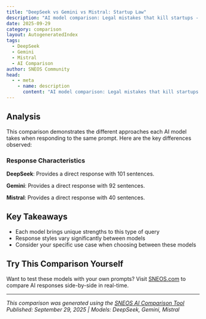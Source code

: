 ```yaml
---
title: "DeepSeek vs Gemini vs Mistral: Startup Law"
description: "AI model comparison: Legal mistakes that kill startups - how to avoid them..."
date: 2025-09-29
category: comparison
layout: AutogeneratedIndex
tags:
  - DeepSeek
  - Gemini
  - Mistral
  - AI Comparison
author: SNEOS Community
head:
  - - meta
    - name: description
      content: "AI model comparison: Legal mistakes that kill startups - how to avoid them..."
---
```


<ChatComparison
  title="DeepSeek vs Gemini vs Mistral: Startup Law"
  prompt="Legal mistakes that kill startups - how to avoid them"
  :responses='{
    "DeepSeek": "Of course. This is a critical topic. While running out of cash or building a product no one wants are the most common startup killers, legal mistakes often deliver the final, fatal blow. The good news is that almost all of these mistakes are avoidable.\n\nHere is a comprehensive guide to the legal mistakes that kill startups and, more importantly, how to avoid them.\n\n---\n\n### The \u0022Big 4\u0022 Fatal Legal Mistakes\n\nThese four areas are responsible for the majority of catastrophic startup failures.\n\n#### 1. The Founders\u0027 Agreement: Getting It Wrong From Day One\nThis is the single most important document at the inception of a startup. A vague handshake deal or a poorly drafted agreement is a ticking time bomb.\n\n*   **The Mistake:** Not having a clear, written Founders\u0027 Agreement that covers equity, roles, vesting, and what happens if a founder leaves.\n*   **The Disaster Scenario:** A co-founder, who owns 50% of the company, leaves after 6 months to travel the world. They still own half the company, creating a massive \u0022dead equity\u0022 problem that deters investors and demotivates the remaining team. Or, founders have a fundamental disagreement on strategy, and with no mechanism to break the tie, the company grinds to a halt.\n*   **How to Avoid It:**\n    *   **Create a Comprehensive Agreement:** Don\u0027t just use a free template. Address:\n        *   **Equity Split:** Is it equal? If not, why? Justify it.\n        *   **Vesting:** **This is non-negotiable.** A standard is a **4-year vesting schedule with a 1-year \u0022cliff.\u0022** This means if a founder leaves before a year, they get nothing. After a year, they earn 25% of their shares, then the rest monthly/quarterly. This protects the company.\n        *   **Roles and Responsibilities:** Who is the CEO? Who makes technical decisions? Define this upfront.\n        *   **Decision-Making:** How are major decisions (e.g., raising money, selling the company) made? Unanimous vote? Majority?\n        *   **Exit Clause:** What happens if a founder wants to leave, is fired, becomes disabled, or dies?\n\n#### 2. Misclassifying Workers: Employee vs. Contractor\nThis is a classic and expensive error, especially with early team members.\n\n*   **The Mistake:** Hiring someone as a \u0022contractor\u0022 when, by law, they should be classified as an \u0022employee.\u0022 The rules for this (set by the IRS and other agencies) are strict and relate to behavioral control, financial control, and the relationship type.\n*   **The Disaster Scenario:** A \u0022contractor\u0022 who you treated like an employee (set their hours, provided equipment, managed their daily work) files a claim with the state or IRS. The government audits you and rules they were a misclassified employee. You are now on the hook for back taxes, penalties, unpaid benefits, and overtime. This can easily run into six figures and bankrupt an early-stage startup.\n*   **How to Avoid It:**\n    *   **Understand the Test:** Use the IRS \u0022Common Law Test\u0022 as a guide. If you control *what* will be done *and how* it will be done, they are likely an employee.\n    *   **Use Clear Contracts:** Have a solid Independent Contractor Agreement that emphasizes their independence.\n    *   **Treat Them as Such:** Don\u0027t give them a company email, laptop, or require them to attend all-team meetings. Let them set their own hours and use their own tools.\n    *   **When in Doubt, Hire as an Employee:** It\u0027s safer. Use a payroll service like Gusto or Rippling to handle the complexity.\n\n#### 3. Intellectual Property (IP) Not Owned by the Company\nInvestors will not touch a startup that doesn\u0027t have clear, unambiguous ownership of its core IP.\n\n*   **The Mistake:** Founders or early developers/designers retain ownership of the code, design, or invention they created for the company. This often happens when work is done before the company is formally incorporated or without proper agreements.\n*   **The Disaster Scenario:** A technical founder who built the entire MVP leaves on bad terms and claims they own the code. They sue to stop you from using it. Your company is now worthless because its only asset is in legal dispute.\n*   **How to Avoid It:**\n    *   **Incorporate Early:** Form your C-Corp or LLC *before* any significant code is written or product is designed.\n    *   **Use Assignment Agreements:** Every founder, employee, and contractor must sign a **Proprietary Information and Inventions Assignment (PIIA)** agreement. This contract states that any work they create related to the company\u0027s business is the property of the company.\n    *   **Get \u0022IP Assignments\u0022 from Founders:** Formally assign all pre-incorporation work (the initial code, designs, etc.) to the company in writing.\n\n#### 4. Regulatory and Securities Law Violations (When Raising Money)\nThe excitement of raising capital can lead to cutting corners that have severe consequences.\n\n*   **The Mistake:** Raising money from non-accredited investors without proper disclosure, making improper public solicitations, or promising equity without understanding securities laws (like the SAFE or Convertible Note).\n*   **The Disaster Scenario:** You promote your fundraising round on Twitter, and an unaccredited investor puts in $5,000. Later, the deal goes sour, and they sue you. The SEC determines you violated securities laws regarding general solicitation and unaccredited investors. You face rescission rights (being forced to give all the money back, plus penalties), fines, and a permanent black mark that will prevent future fundraising.\n*   **How to Avoid It:**\n    *   **Use Standard Documents:** Use well-known, vetted instruments like the **SAFE (from Y Combinator)** or a standard Convertible Note. Avoid inventing your own terms.\n    *   **Understand the Rules:** Know the difference between a priced equity round and a SAFE. Understand the rules around \u0022Regulation D\u0022 (506(b) vs. 506(c)) if you are soliciting investors.\n    *   **Work with a Startup Lawyer:** Do not try to navigate a fundraise alone. A good startup lawyer will ensure you are compliant and protect you from catastrophic mistakes.\n\n---\n\n### Other Critical (But Slightly Less Fatal) Mistakes\n\n*   **Choosing the Wrong Entity or State:** Forming an LLC when you plan to seek VC funding (they almost exclusively invest in C-Corps). Incorporating in the wrong state can also create unnecessary complexity and cost.\n    *   **Fix:** For venture-backed startups, a **Delaware C-Corporation** is the industry standard.\n*   **Failing to Protect the Brand:** Not trademarking the company name and product. You could be forced to rebrand after building significant goodwill.\n    *   **Fix:** Conduct a trademark search and file for a federal trademark early.\n*   **Ignoring Cap Table Management:** Using a spreadsheet to manage your capitalization table leads to errors in ownership percentages, especially after multiple funding rounds.\n    *   **Fix:** Use a cap table management platform like Carta or Pulley from the start.\n*   **Neglecting Privacy Policies and Terms of Service:** If you handle user data, you need legally compliant policies (e.g., GDPR for Europe, CCPA for California). Getting this wrong can lead to massive fines.\n    *   **Fix:** Don\u0027t just copy and paste. Use a generator tailored to your business or, better yet, have a lawyer draft them.\n\n### The Golden Rule: How to Systematically Avoid Legal Pitfalls\n\n1.  **Don\u0027t Be Penny Wise and Pound Foolish:** The $500 you \u0022save\u0022 by not hiring a lawyer to review your first contractor agreement could cost you $500,000 later. **Legal is not a cost; it\u0027s an investment in de-risking your company.**\n2.  **Find a \u0022Startup Lawyer\u0022:** Not all lawyers are the same. You need one who specializes in startup law and understands the ecosystem, standard documents, and investor expectations.\n3.  **Use Vetted Resources:** Leverage resources from **YC\u0027s Startup Library**, **Clerky** (for incorporation and cap table), and **AngelList** for standard, fair documents.\n4.  **Document Everything:** Have written agreements for every significant relationship\u2014co-founders, employees, contractors, advisors, investors.\n5.  **Act Early:** The cost and complexity of fixing a legal problem grow exponentially with time. It\u0027s much easier and cheaper to get it right the first time.\n\nBy treating legal hygiene with the same seriousness as your product roadmap and financial model, you remove one of the biggest and most preventable threats to your startup\u0027s survival.",
    "Gemini": "## Legal Mistakes That Kill Startups (and How to Avoid Them)\n\nLegal issues can be a major killer of startups. They can drain resources, distract founders, damage reputation, and even lead to the outright closure of the business.  Here\u0027s a breakdown of common legal mistakes and how to avoid them:\n\n**1.  Not Choosing the Right Legal Structure:**\n\n*   **Mistake:** Operating as a sole proprietorship or partnership without considering the legal and financial implications.\n*   **Why it\u0027s deadly:** Unlimited personal liability for business debts and lawsuits. Difficulty attracting investors.  Limited ability to scale.\n*   **How to avoid it:**\n    *   **Consult with a lawyer:** Discuss your business goals, risk tolerance, and potential funding needs.\n    *   **Consider LLC, S Corp, or C Corp:**  Weigh the pros and cons of each structure in terms of liability protection, taxation, and fundraising.\n    *   **Understand the ongoing requirements:**  Each entity has specific filing and reporting obligations.\n\n**2.  Inadequate Founder Agreements:**\n\n*   **Mistake:**  Starting a business with co-founders based on a handshake or verbal agreement.\n*   **Why it\u0027s deadly:**  Disagreements over equity, roles, responsibilities, decision-making, and exit strategies can lead to founder disputes, lawsuits, and the destruction of the company.\n*   **How to avoid it:**\n    *   **Draft a comprehensive Founder Agreement:**  This document should address:\n        *   **Equity allocation:** How much ownership does each founder have?\n        *   **Vesting schedule:**  How long must a founder stay with the company to fully own their shares?\n        *   **Roles and responsibilities:**  Who is responsible for what?\n        *   **Decision-making process:**  How will major decisions be made (e.g., majority vote, unanimous consent)?\n        *   **Dispute resolution:**  How will disagreements be resolved?\n        *   **Exit strategy:**  What happens if a founder leaves the company?  (e.g., buy-back options)\n        *   **Intellectual property:**  Who owns the IP developed by the founders?\n    *   **Engage an attorney:**  A lawyer can help draft a fair and legally sound agreement.\n\n**3.  Insufficient Protection of Intellectual Property (IP):**\n\n*   **Mistake:**  Failing to protect valuable IP (e.g., trademarks, patents, copyrights, trade secrets).\n*   **Why it\u0027s deadly:**  Competitors can steal your ideas, dilute your brand, and undercut your business.  You could also inadvertently infringe on someone else\u0027s IP.\n*   **How to avoid it:**\n    *   **Identify and classify your IP:**  Determine what needs protection (logos, inventions, code, etc.).\n    *   **Trademark your brand:**  Protect your company name, logo, and slogans.\n    *   **File for patents:**  Secure protection for novel inventions.\n    *   **Copyright your original works:**  Protect software, website content, and other creative works.\n    *   **Implement trade secret protection:**  Keep confidential information secret through confidentiality agreements (NDAs), employee training, and physical security measures.\n    *   **Conduct due diligence:**  Search for existing patents and trademarks before launching your product or service.\n\n**4.  Ignoring Data Privacy Laws (GDPR, CCPA, etc.):**\n\n*   **Mistake:**  Collecting and using customer data without complying with privacy laws.\n*   **Why it\u0027s deadly:**  Hefty fines, reputational damage, and loss of customer trust.\n*   **How to avoid it:**\n    *   **Understand the relevant laws:**  Learn about GDPR (European Union), CCPA (California), and other applicable privacy regulations.\n    *   **Implement a privacy policy:**  Clearly explain how you collect, use, and protect customer data.\n    *   **Obtain consent for data collection:**  Get explicit consent before collecting and using personal information.\n    *   **Provide data access and deletion rights:**  Allow customers to access, correct, and delete their data.\n    *   **Implement data security measures:**  Protect data from unauthorized access, use, or disclosure.\n    *   **Stay up-to-date:**  Data privacy laws are constantly evolving, so stay informed and adapt your practices accordingly.\n\n**5.  Defective Terms of Service and Privacy Policies:**\n\n*   **Mistake:**  Using generic or boilerplate terms of service or privacy policies without customizing them for your specific business.\n*   **Why it\u0027s deadly:**  These documents may not be enforceable, leaving you vulnerable to lawsuits.  They may not adequately address your specific business practices or the laws that apply to you.\n*   **How to avoid it:**\n    *   **Hire an attorney to draft custom terms of service and privacy policies:**  These documents should be tailored to your specific business model, industry, and target audience.\n    *   **Regularly review and update these documents:**  Ensure they comply with the latest laws and regulations.\n\n**6.  Misclassifying Employees and Independent Contractors:**\n\n*   **Mistake:**  Improperly classifying employees as independent contractors to avoid payroll taxes, benefits, and other legal obligations.\n*   **Why it\u0027s deadly:**  Significant fines, penalties, and back taxes. Lawsuits from misclassified workers seeking employee benefits.\n*   **How to avoid it:**\n    *   **Understand the IRS\u0027s classification tests:**  These tests focus on the level of control and independence the worker has.\n    *   **Consult with an employment lawyer:**  Get guidance on properly classifying workers.\n    *   **Treat employees as employees:**  Provide benefits, withhold taxes, and comply with labor laws.\n\n**7.  Non-Compliant Employment Agreements:**\n\n*   **Mistake:**  Using outdated or legally flawed employment agreements that don\u0027t protect the company\u0027s interests.\n*   **Why it\u0027s deadly:**  Difficulty enforcing non-compete agreements, trade secret protection, and ownership of intellectual property.  Potential lawsuits from disgruntled employees.\n*   **How to avoid it:**\n    *   **Use legally sound employment agreements:**  These agreements should address:\n        *   **Job duties and responsibilities:**\n        *   **Compensation and benefits:**\n        *   **Confidentiality and non-disclosure:**\n        *   **Non-compete and non-solicitation:** (Enforceability varies by state)\n        *   **Ownership of intellectual property:**\n        *   **Termination provisions:**\n    *   **Tailor agreements to specific roles:**  Different positions may require different terms and conditions.\n    *   **Comply with employment laws:**  Ensure your agreements comply with all applicable federal, state, and local laws.\n\n**8.  Ignoring Securities Laws (If Raising Capital):**\n\n*   **Mistake:**  Selling stock or other securities to investors without complying with federal and state securities laws.\n*   **Why it\u0027s deadly:**  SEC investigations, lawsuits from investors, and the potential to be shut down.\n*   **How to avoid it:**\n    *   **Understand the securities laws:**  Learn about Regulation D, crowdfunding rules, and other exemptions.\n    *   **Disclose all material information to investors:**  Be transparent about the risks and opportunities associated with your business.\n    *   **Use a lawyer experienced in securities law:**  Ensure you comply with all applicable regulations.\n\n**9.  Neglecting Contract Review:**\n\n*   **Mistake:** Signing contracts without carefully reading and understanding the terms.\n*   **Why it\u0027s deadly:**  Unfavorable terms, hidden liabilities, and potential lawsuits.\n*   **How to avoid it:**\n    *   **Read every contract carefully:**  Understand your obligations and the other party\u0027s rights.\n    *   **Have a lawyer review important contracts:**  Especially those involving significant financial commitments or potential liabilities.\n    *   **Negotiate terms:**  Don\u0027t be afraid to ask for changes to the contract.\n\n**10. Not Addressing Regulatory Compliance:**\n\n*   **Mistake:**  Failing to comply with industry-specific regulations, licenses, and permits.\n*   **Why it\u0027s deadly:**  Fines, penalties, and the potential to be shut down.\n*   **How to avoid it:**\n    *   **Identify the relevant regulations:**  Research the laws and regulations that apply to your business.\n    *   **Obtain the necessary licenses and permits:**  Ensure you have all the required permissions to operate legally.\n    *   **Stay up-to-date on regulatory changes:**  Regulations are constantly evolving, so stay informed and adapt your practices accordingly.\n\n**Key Takeaways:**\n\n*   **Prevention is key:** Proactive legal planning is much cheaper than dealing with legal problems after they arise.\n*   **Don\u0027t try to DIY everything:** While cost-cutting is essential for startups, legal matters are not the place to cut corners.\n*   **Find a good lawyer:**  Invest in a relationship with a qualified attorney who understands the startup ecosystem and can provide sound legal advice.\n*   **Stay informed:**  Keep up-to-date on changes in the law that could affect your business.\n*   **Document everything:** Keep accurate records of all your legal documents, agreements, and communications.\n\nBy proactively addressing these common legal mistakes, startups can significantly increase their chances of success and avoid costly and potentially fatal legal problems. Good luck!\n",
    "Mistral": "Legal mistakes can indeed be detrimental to startups. Here are some common legal pitfalls and how to avoid them:\n\n1. **Not Choosing the Right Business Structure:**\n   - *Mistake:* Choosing the wrong business entity (e.g., sole proprietorship, partnership, LLC, corporation) can lead to personal liability or higher taxes.\n   - *Avoidance:* Consult with a business attorney or accountant to understand the pros and cons of each structure and choose the one that best fits your startup\u0027s needs.\n\n2. **Ignoring Intellectual Property (IP) Protection:**\n   - *Mistake:* Not protecting your IP can lead to others copying your ideas or products.\n   - *Avoidance:* Identify your IP assets (e.g., trademarks, patents, copyrights, trade secrets) and take steps to protect them, such as registering trademarks, applying for patents, and using non-disclosure agreements (NDAs).\n\n3. **Improper Founder Agreements:**\n   - *Mistake:* Not having clear agreements among founders can lead to disputes over roles, decision-making, and equity.\n   - *Avoidance:* Draft a founders\u0027 agreement outlining roles, responsibilities, decision-making processes, vesting schedules, and dispute resolution methods.\n\n4. **Non-Compliance with Securities Laws:**\n   - *Mistake:* Failing to comply with securities laws when issuing stock or raising funds can result in penalties and legal issues.\n   - *Avoidance:* Understand and comply with securities laws, or work with an attorney who specializes in securities law.\n\n5. **Neglecting Employment Laws:**\n   - *Mistake:* Not understanding or following employment laws can lead to lawsuits and penalties.\n   - *Avoidance:* Familiarize yourself with employment laws, including wage and hour laws, anti-discrimination laws, and health and safety regulations. Consult with an employment attorney if needed.\n\n6. **Inadequate Contracts:**\n   - *Mistake:* Poorly drafted or misunderstood contracts can result in disputes and legal issues.\n   - *Avoidance:* Ensure all agreements are in writing and clearly outline the terms, rights, and obligations of each party. Consider having an attorney review or draft important contracts.\n\n7. **Not Understanding Tax Obligations:**\n   - *Mistake:* Failing to understand and meet tax obligations can result in penalties and interest.\n   - *Avoidance:* Consult with an accountant or tax attorney to understand your tax obligations and plan accordingly.\n\n8. **Ignoring Industry-Specific Regulations:**\n   - *Mistake:* Not complying with industry-specific regulations can lead to legal issues and penalties.\n   - *Avoidance:* Research and understand the regulations specific to your industry and ensure your startup is in compliance.\n\n9. **Not Having a Privacy Policy and Terms of Service:**\n   - *Mistake:* Not having these documents can lead to legal issues, especially for online businesses.\n   - *Avoidance:* Draft and implement a privacy policy and terms of service that comply with relevant laws and protect your startup.\n\n10. **Not Seeking Professional Help When Needed:**\n    - *Mistake:* Trying to handle complex legal issues yourself can lead to costly mistakes.\n    - *Avoidance:* Know when to consult with an attorney, accountant, or other professional to help guide your startup through complex legal terrain.\n\nBy being aware of these common legal mistakes and taking proactive steps to avoid them, you can greatly improve your startup\u0027s chances of success.\n\n## Disclaimer\nThe information provided is for general informational purposes only and is not intended to constitute legal advice. Always consult with a licensed attorney or other professional for advice tailored to your specific situation."
  }'
  published-date="16:28"
/>

## Analysis

This comparison demonstrates the different approaches each AI model takes when responding to the same prompt. Here are the key differences observed:

### Response Characteristics

**DeepSeek**: Provides a direct response with 101 sentences. 

**Gemini**: Provides a direct response with 92 sentences. 

**Mistral**: Provides a direct response with 40 sentences. 

## Key Takeaways

- Each model brings unique strengths to this type of query
- Response styles vary significantly between models
- Consider your specific use case when choosing between these models

## Try This Comparison Yourself

Want to test these models with your own prompts? Visit [SNEOS.com](https://sneos.com) to compare AI responses side-by-side in real-time.

---

*This comparison was generated using the [SNEOS AI Comparison Tool](https://sneos.com)*
*Published: September 29, 2025 | Models: DeepSeek, Gemini, Mistral*
